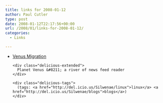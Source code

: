 ```yaml
---
title: links for 2008-01-12
author: Paul Cutler
type: post
date: 2008-01-12T22:17:56+00:00
url: /2008/01/links-for-2008-01-12/
categories:
  - Links

---
```

<ul class="delicious">
  <li>
    <div class="delicious-link">
      <a href="http://intertwingly.net/code/venus/docs/migration.html">Venus Migration</a>
    </div>
    
    <div class="delicious-extended">
      Planet Venus &#8211; a river of news feed reader
    </div>
    
    <div class="delicious-tags">
      (tags: <a href="http://del.icio.us/Silwenae/linux">linux</a> <a href="http://del.icio.us/Silwenae/blogs">blogs</a>)
    </div>
  </li>
</ul>